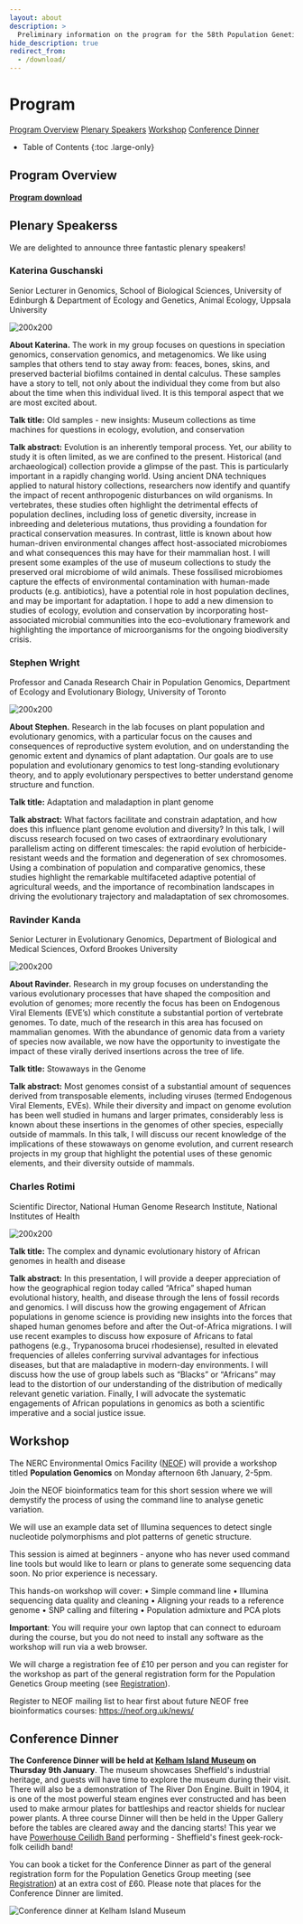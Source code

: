 ```yaml
---
layout: about
description: >
  Preliminary information on the program for the 58th Population Genetics Group meeting
hide_description: true
redirect_from:
  - /download/
---
```


# Program

[Program Overview](#program-overview) [Plenary Speakers](#plenary-speakers) [Workshop](#workshop) [Conference Dinner](#conference-dinner)

- Table of Contents
{:toc .large-only}

## Program Overview

<a href="https://drive.google.com/file/d/1kfru8HckWlJONtoKbtQ0ppYawdHf2wyD/view?usp=sharing" target="_blank">**Program download**</a>

## Plenary Speakerss

We are delighted to announce three fantastic plenary speakers!

### Katerina Guschanski
Senior Lecturer in Genomics, School of Biological Sciences, University of Edinburgh & Department of Ecology and Genetics, Animal Ecology, Uppsala University 

![200x200](/assets/img/KaterinaGuschanskismaller.jpeg "Katerina Guschanski")

**About Katerina.** The work in my group focuses on questions in speciation genomics, conservation genomics, and metagenomics. We like using samples that others tend to stay away from: feaces, bones, skins, and preserved bacterial biofilms contained in dental calculus. These samples have a story to tell, not only about the individual they come from but also about the time when this individual lived. It is this temporal aspect that we are most excited about. 

**Talk title:** Old samples - new insights: Museum collections as time machines for questions in ecology, evolution, and conservation

**Talk abstract:** Evolution is an inherently temporal process. Yet, our ability to study it is often limited, as we are confined to the present. Historical (and archaeological) collection provide a glimpse of the past. This is particularly important in a rapidly changing world. Using ancient DNA techniques applied to natural history collections, researchers now identify and quantify the impact of recent anthropogenic disturbances on wild organisms. In vertebrates, these studies often highlight the detrimental effects of population declines, including loss of genetic diversity, increase in inbreeding and deleterious mutations, thus providing a foundation for practical conservation measures. In contrast, little is known about how human-driven environmental changes affect host-associated microbiomes and what consequences this may have for their mammalian host. I will present some examples of the use of museum collections to study the preserved oral microbiome of wild animals. These fossilised microbiomes capture the effects of environmental contamination with human-made products (e.g. antibiotics), have a potential role in host population declines, and may be important for adaptation. I hope to add a new dimension to studies of ecology, evolution and conservation by incorporating host-associated microbial communities into the eco-evolutionary framework and highlighting the importance of microorganisms for the ongoing biodiversity crisis.

### Stephen Wright
Professor and Canada Research Chair in Population Genomics, Department of Ecology and Evolutionary Biology, University of Toronto

![200x200](/assets/img/StephenWrightsmaller.jpg "Stephen Wright")

**About Stephen.** Research in the lab focuses on plant population and evolutionary genomics, with a particular focus on the causes and consequences of reproductive system evolution, and on understanding the genomic extent and dynamics of plant adaptation. Our goals are to use population and evolutionary genomics to test long-standing evolutionary theory, and to apply evolutionary perspectives to better understand genome structure and function. 

**Talk title:** Adaptation and maladaption in plant genome

**Talk abstract:** What factors facilitate and constrain adaptation, and how does this influence plant genome evolution and diversity? In this talk, I will discuss research focused on two cases of extraordinary evolutionary parallelism acting on different timescales: the rapid evolution of herbicide-resistant weeds and the formation and degeneration of sex chromosomes. Using a combination of population and comparative genomics, these studies highlight the remarkable multifaceted adaptive potential of agricultural weeds, and the importance of recombination landscapes in driving the evolutionary trajectory and maladaptation of sex chromosomes.

### Ravinder Kanda
Senior Lecturer in Evolutionary Genomics, Department of Biological and Medical Sciences, Oxford Brookes University

![200x200](/assets/img/RavinderKandaSmaller.JPG "Ravinder Kanda")

**About Ravinder.** Research in my group focuses on understanding the various evolutionary processes that have shaped the composition and evolution of genomes; more recently the focus has been on Endogenous Viral Elements (EVE’s) which constitute a substantial portion of vertebrate genomes. To date, much of the research in this area has focused on mammalian genomes. With the abundance of genomic data from a variety of species now available, we now have the opportunity to investigate the impact of these virally derived insertions across the tree of life.

**Talk title:** Stowaways in the Genome

**Talk abstract:** Most genomes consist of a substantial amount of sequences derived from transposable elements, including viruses (termed Endogenous Viral Elements, EVEs). While their diversity and impact on genome evolution has been well studied in humans and larger primates, considerably less is known about these insertions in the genomes of other species, especially outside of mammals. In this talk, I will discuss our recent knowledge of the implications of these stowaways on genome evolution, and current research projects in my group that highlight the potential uses of these genomic elements, and their diversity outside of mammals.

### Charles Rotimi
Scientific Director, National Human Genome Research Institute, National Institutes of Health

![200x200](/assets/img/CharlesRotimi.jpg "Charles Rotimi")

**Talk title:** The complex and dynamic evolutionary history of African genomes in health and disease

**Talk abstract:** In this presentation, I will provide a deeper appreciation of how the geographical region today called “Africa”  shaped human evolutional history, health, and disease through the lens of fossil records and genomics. I will discuss how the growing engagement of African populations in genome science is providing new insights into the forces that shaped human genomes before and after the Out-of-Africa migrations. I will use recent examples to discuss how exposure of Africans to fatal pathogens (e.g., Trypanosoma brucei rhodesiense), resulted in elevated frequencies of alleles conferring survival advantages for infectious diseases, but that are maladaptive in modern-day environments. I will discuss how the use of group labels such as “Blacks” or “Africans” may lead to the distortion of our understanding of the distribution of medically relevant genetic variation. Finally, I will advocate the systematic engagements of African populations in genomics as both a scientific imperative and a social justice issue.

## Workshop

The NERC Environmental Omics Facility ([NEOF](https://neof.org.uk/training/)) will provide a workshop titled **Population Genomics** on Monday afternoon 6th January, 2-5pm.

Join the NEOF bioinformatics team for this short session where we will demystify the process of using the command line to analyse genetic variation. 

We will use an example data set of Illumina sequences to detect single nucleotide polymorphisms and plot patterns of genetic structure. 

This session is aimed at beginners - anyone who has never used command line tools but would like to learn or plans to generate some sequencing data soon. No prior experience is necessary.

This hands-on workshop will cover:
•	Simple command line
•	Illumina sequencing data quality and cleaning
•	Aligning your reads to a reference genome
•	SNP calling and filtering
•	Population admixture and PCA plots

**Important**: You will require your own laptop that can connect to eduroam during the course, but you do not need to install any software as the workshop will run via a web browser.

We will charge a registration fee of £10 per person and you can register for the workshop as part of the general registration form for the Population Genetics Group meeting (see [Registration](/registration.md)). 

Register to NEOF mailing list to hear first about future NEOF free bioinformatics courses: https://neof.org.uk/news/


## Conference Dinner

**The Conference Dinner will be held at [Kelham Island Museum](https://www.sheffieldmuseums.org.uk/visit-us/kelham-island-museum/) on Thursday 9th January**. The museum showcases Sheffield's industrial heritage, and guests will have time to explore the museum during their visit. There will also be a demonstration of The River Don Engine. Built in 1904, it is one of the most powerful steam engines ever constructed and has been used to make armour plates for battleships and reactor shields for nuclear power plants. A three course Dinner will then be held in the Upper Gallery before the tables are cleared away and the dancing starts! This year we have [Powerhouse Ceilidh Band](https://powerhouseceilidhband.com/) performing - Sheffield's finest geek-rock-folk ceilidh band!

You can book a ticket for the Conference Dinner as part of the general registration form for the Population Genetics Group meeting (see [Registration](/registration.md)) at an extra cost of £60. Please note that places for the Conference Dinner are limited. 

![Conference dinner at Kelham Island Museum](/assets/img/dinner.png)